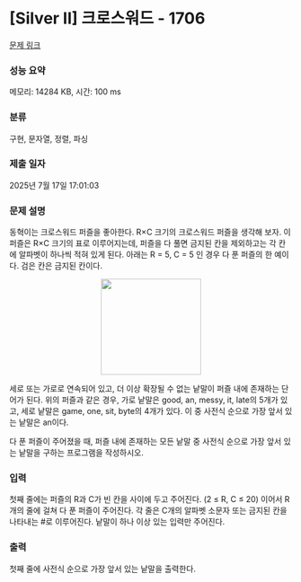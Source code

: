 # [Silver II] 크로스워드 - 1706 

[문제 링크](https://www.acmicpc.net/problem/1706) 

### 성능 요약

메모리: 14284 KB, 시간: 100 ms

### 분류

구현, 문자열, 정렬, 파싱

### 제출 일자

2025년 7월 17일 17:01:03

### 문제 설명

<p>동혁이는 크로스워드 퍼즐을 좋아한다. R×C 크기의 크로스워드 퍼즐을 생각해 보자. 이 퍼즐은 R×C 크기의 표로 이루어지는데, 퍼즐을 다 풀면 금지된 칸을 제외하고는 각 칸에 알파벳이 하나씩 적혀 있게 된다. 아래는 R = 5, C = 5 인 경우 다 푼 퍼즐의 한 예이다. 검은 칸은 금지된 칸이다.</p>

<p style="text-align: center;"><img alt="" height="171" src="https://www.acmicpc.net/JudgeOnline/upload/201005/cross.PNG" width="178"></p>

<p>세로 또는 가로로 연속되어 있고, 더 이상 확장될 수 없는 낱말이 퍼즐 내에 존재하는 단어가 된다. 위의 퍼즐과 같은 경우, 가로 낱말은 good, an, messy, it, late의 5개가 있고, 세로 낱말은 game, one, sit, byte의 4개가 있다. 이 중 사전식 순으로 가장 앞서 있는 낱말은 an이다.</p>

<p>다 푼 퍼즐이 주어졌을 때, 퍼즐 내에 존재하는 모든 낱말 중 사전식 순으로 가장 앞서 있는 낱말을 구하는 프로그램을 작성하시오.</p>

### 입력 

 <p>첫째 줄에는 퍼즐의 R과 C가 빈 칸을 사이에 두고 주어진다. (2 ≤ R, C ≤ 20) 이어서 R개의 줄에 걸쳐 다 푼 퍼즐이 주어진다. 각 줄은 C개의 알파벳 소문자 또는 금지된 칸을 나타내는 #로 이루어진다. 낱말이 하나 이상 있는 입력만 주어진다.</p>

### 출력 

 <p>첫째 줄에 사전식 순으로 가장 앞서 있는 낱말을 출력한다.</p>

